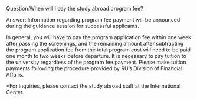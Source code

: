 Question:When will I pay the study abroad program fee?

Answer:
Information regarding program fee payment will be announced during the guidance session for successful applicants.

In general, you will have to pay the program application fee within one week after passing the screenings, and the remaining amount after subtracting the program application fee from the total program cost will need to be paid one month to two weeks before departure. It is necessary to pay tuition to the university regardless of the program fee payment. Please make tuition payments following the procedure provided by RU’s Division of Financial Affairs.

*For inquiries, please contact the study abroad staff at the International Center.